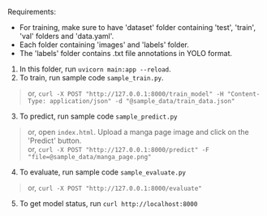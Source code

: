 Requirements:
- For training, make sure to have 'dataset' folder containing 'test', 'train', 'val' folders and 'data.yaml'.
- Each folder containing 'images' and 'labels' folder.
- The 'labels' folder contains .txt file annotations in YOLO format.

1. In this folder, run `uvicorn main:app --reload`.
2. To train, run sample code `sample_train.py`.
> or, `curl -X POST "http://127.0.0.1:8000/train_model" -H "Content-Type: application/json" -d "@sample_data/train_data.json"`
3. To predict, run sample code `sample_predict.py`
> or,  open `index.html`. Upload a manga page image and click on the 'Predict' button. \
> or, `curl -X POST "http://127.0.0.1:8000/predict" -F "file=@sample_data/manga_page.png"`
4. To evaluate, run sample code `sample_evaluate.py`
> or, `curl -X POST "http://127.0.0.1:8000/evaluate"`
5. To get model status, run `curl http://localhost:8000`

